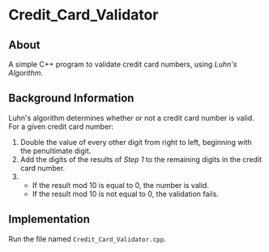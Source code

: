 # Credit_Card_Validator

## About

A simple C++ program to validate credit card numbers, using _Luhn's Algorithm_.

## Background Information

Luhn's algorithm determines whether or not a credit card number is valid. For a given credit card number:

1. Double the value of every other digit from right to left, beginning with the penultimate digit.
2. Add the digits of the results of _Step 1_ to the remaining digits in the credit card number.
3. - If the result mod 10 is equal to 0, the number is valid. 
   - If the result mod 10 is not equal to 0, the validation fails.

## Implementation

Run the file named `Credit_Card_Validator.cpp`.
